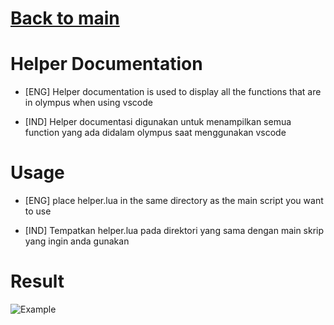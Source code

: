 # [Back to main](../README.md)

# Helper Documentation
* [ENG]
Helper documentation is used to display all the functions that are in olympus when using vscode

* [IND]
Helper documentasi digunakan untuk menampilkan semua function yang ada didalam olympus saat menggunakan vscode

# Usage
* [ENG]
place helper.lua in the same directory as the main script you want to use

* [IND]
Tempatkan helper.lua pada direktori yang sama dengan main skrip yang ingin anda gunakan

# Result

![Example](https://github.com/Hyokais/Olympus-Docs/assets/136238895/58b88b5b-adba-4eb0-aa73-fe0ebd17713d)
